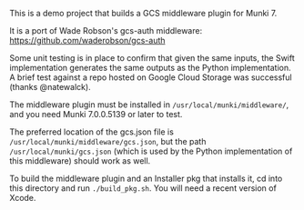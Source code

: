 This is a demo project that builds a GCS middleware plugin for Munki 7.

It is a port of Wade Robson's gcs-auth middleware:
https://github.com/waderobson/gcs-auth

Some unit testing is in place to confirm that given the same inputs, the Swift implementation generates the same outputs as the Python implementation. A brief test against a repo hosted on Google Cloud Storage was successful (thanks @natewalck).

The middleware plugin must be installed in `/usr/local/munki/middleware/`, and you need Munki 7.0.0.5139 or later to test.

The preferred location of the gcs.json file is `/usr/local/munki/middleware/gcs.json`, but the path `/usr/local/munki/gcs.json` (which is used by the Python implementation of this middleware) should work as well.

To build the middleware plugin and an Installer pkg that installs it, cd into this directory and run `./build_pkg.sh`. You will need a recent version of Xcode.
